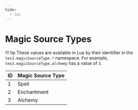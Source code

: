 ```yaml
---
hide:
  - toc
---
```


# Magic Source Types

!!! tip
	These values are available in Lua by their identifier in the `tes3.magicSourceType.*` namespace. For example, `tes3.magicSourceType.alchemy` has a value of `3`.

ID | Magic Source Type
-- | -----------------
1  | Spell
2  | Enchantment
3  | Alchemy